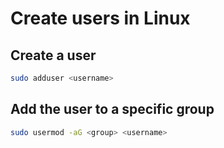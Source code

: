 # Create users in Linux

## Create a user

```bash
sudo adduser <username>
```

## Add the user to a specific group

```bash
sudo usermod -aG <group> <username>
```
